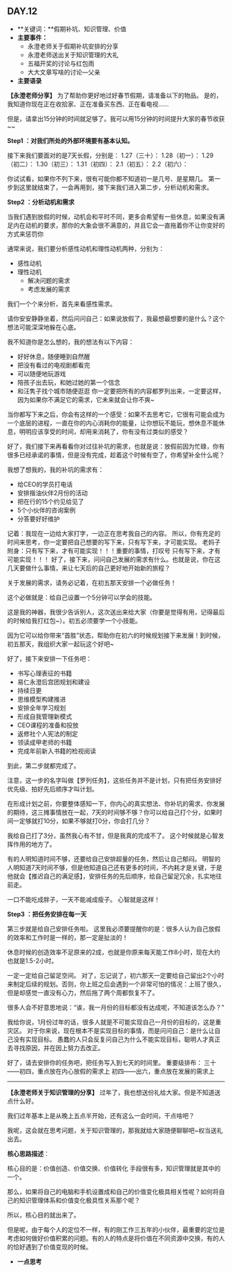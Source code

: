 ## DAY.12
+ **关键词：**假期补坑、知识管理、价值
+ **主要事件：**
    + 永澄老师关于假期补坑安排的分享
    + 永澄老师送出关于知识管理的大礼
    + 五福开奖的讨论与红包雨
    + 大大文章写啥的讨论—父亲
+ **主要语录**

**【永澄老师分享】**
为了帮助你更好地过好春节假期，请准备以下的物品。
是的，我知道你现在正在收拾家、正在准备买东西、正在看电视……

但是，请拿出15分钟的时间就足够了。我可以用15分钟的时间提升大家的春节收获~~

**Step1 ：对我们所处的外部环境要有基本认知。**

接下来我们要面对的是7天长假，分别是：
1.27（三十）：
1.28（初一）：
1.29（初二）：
1.30（初三）：
1.31（初四）：
2.1（初五）：
2.2（初六）：

你试试看，如果你不列下来，很有可能你都不知道初一是几号、是星期几。
第一步到这里就结束了，一会再用到，接下来我们进入第二步，分析动机和需求。

**Step2 ：分析动机和需求**

当我们遇到放假的时候，动机会和平时不同，更多会希望有一些休息，如果没有满足内在动机的要求，那你的大象会很不满意的，并且它会一直拖着你不让你变好的方式来惩罚你

通常来说，我们要分析感性动机和理性动机两种，分别为：

- 感性动机
- 理性动机
	- 解决问题的需求
	- 考虑发展的需求

我们一个个来分析，首先来看感性需求。

请你安安静静坐着，然后问问自己：如果说放假了，我最想最想要的是什么？这个想法可能深深地躲在心底。

我不知道你是怎么想的，我的想法有以下内容：

- 好好休息，随便睡到自然醒
- 把没有看过的电视剧都看完
- 可以随便地玩游戏
- 陪孩子出去玩，和她过她的第一个信念
- 和汪隽子找个城市随便逛逛
你一定要把所有的内容都罗列出来，一定要这样，因为如果你不满足它的需求，它未来就会让你不爽~

当你都写下来之后，你会有这样的一个感受：如果不去思考它，它很有可能会成为一个底层的进程，一直在你的内心消耗你的能量，让你想玩不能玩，想休息不能休息，明明应该享受的时间，却用来消耗了，你有没有过类似的感受？

好了，我们接下来再看看你对过往补坑的需求，也就是说：放假前因为忙碌，你有很多已经承诺的事情，但是没有完成，趁着这个时候有空了，你希望补全什么呢？

我想了想我的，我的补坑的需求有：

- 给CEO的学员打电话
- 安排揩油伙伴2月份的活动
- 把在行的15个约见给见了
- 5个小伙伴的咨询案例
- 分答要好好维护

记着：我现在一边给大家打字，一边正在思考我自己的内容。
所以，你有充足的时间来思考，你一定要把自己想要的写下来，只有写下来，才可能实现。
老妈子附身：只有写下来，才有可能实现！！！重要的事情，打叹号
只有写下来，才有可能实现！！！
好了，接下来，问问自己发展的需求有什么。也就是说，你在这几天要做什么事情，来让七天后的自己更好地开始新的旅程？

关于发展的需求，请务必记着，在初五那天安排一个必做任务！

这个必做就是：给自己设置一个5分钟可以学会的技能。

这是我的神器，我很少告诉别人，这次送出来给大家（你要是觉得有用，记得最后的时候给我打红包~）。初五必须要学一个小技能。

因为它可以给你带来“首胜”状态，帮助你在初六的时候规划接下来发展！到时候，初五那天，我组织大家一起玩这个好吧~

好了，接下来安排一下任务吧：

- 书写心理表征的书籍
- 易仁永澄后宫团规划和建设
- 持续日更
- 思维模型构建推进
- 安排全年学习规划
- 形成自我管理新模式
- CEO课程的准备和投放
- 返修社个人宪法的制定
- 领读成甲老师的书籍
- 完成年前新入书籍的检视阅读

到此，第二步就都完成了。

注意，这一步的名字叫做【罗列任务】，这些任务并不是计划，只有把任务安排好优先级、拍好先后顺序才叫计划。

在形成计划之前，你要整体感知一下，你内心的真实想法、你补坑的需求、你发展的期待，这三摊事情放在一起，7天的时间够不够？你可以给自己打个分，如果时间一定够就打10分，如果不够就打0分，你会打几分？

我给自己打了3分，虽然我心有不甘，但是我真的完成不了。
这个时候就是心智发挥作用的地方了。

有的人明知道时间不够，还要给自己安排超量的任务，然后让自己郁闷。
明智的人明知道7天时间不够，但是他知道自己还有更多的时间，不内耗才是关键，于是他就会【推迟自己的满足感】，安排任务的先后顺序，给自己留足冗余，扎实地往前走。

一口不能吃成胖子，一天不能减成瘦子。
心智就是这样！

**Step3 ：把任务安排在每一天**

第三步就是给自己安排任务啦。
这里我必须要提醒你的是：很多人认为自己放假的效率和工作时是一样的，那一定是扯淡的！

休息时候的创造效率不足原来的2成，也就是你原来每天能工作8小时，现在大约也就是1.5-2小时。

一定一定给自己留足空间。
对了，忘记说了，初六那天一定要给自己留出2个小时来制定后续的规划。否则，你上班之后会遇到一个非常可怕的情况：上班了很久，但是却感觉一直没有心力，然后拖了两个周都恢复不了。

很多人会不好意思地说：“诶，我一月份的目标都没有达成呢，不知道该怎么办？”

我给你说，1月份过年的话，很多人就是不可能实现自己一月份的目标的，这是重灾区。
对于你来说，现在根本不是实现目标的事情，而是问问自己：是什么让自己没有实现目标。
愚蠢的人只会反复问自己为什么不能实现目标，聪明人才真正去寻找原因，并在因上努力去改正。

好了，请去安排你的任务吧，把任务写入到七天的时间里。
重要级排布：
三十——初四，重点放在内心放假的需求上
初四——出六，重点放在发展的需求上

-----------

**【永澄老师关于知识管理的分享】**
过年了，我也想送份礼给大家。但是不知道送点什么好。

我们过年基本上是从晚上五点半开始，还有这么一会时间，干点啥吧？

我呢，这会就在思考问题，关于知识管理的，那我就给大家随便聊聊吧~权当送礼出去。

**核心思路描述**：

核心目的是：价值创造、价值交换、价值转化
手段很有多，知识管理就是其中的一个。

那么，如果将自己的电脑和手机设置成和自己的价值变化极具相关性呢？如何将自己的知识管理体系和价值变化极具性关系那个呢？

所以，核心目的就出来了。

但是呢，由于每个人的定位不一样，有的刚工作三五年的小伙伴，最重要的定位是考虑如何做好价值积累的问题。有的人的特点是将价值在不同资源中交换，有的人的恰好遇到了价值变现的时候。


+ **一点思考**